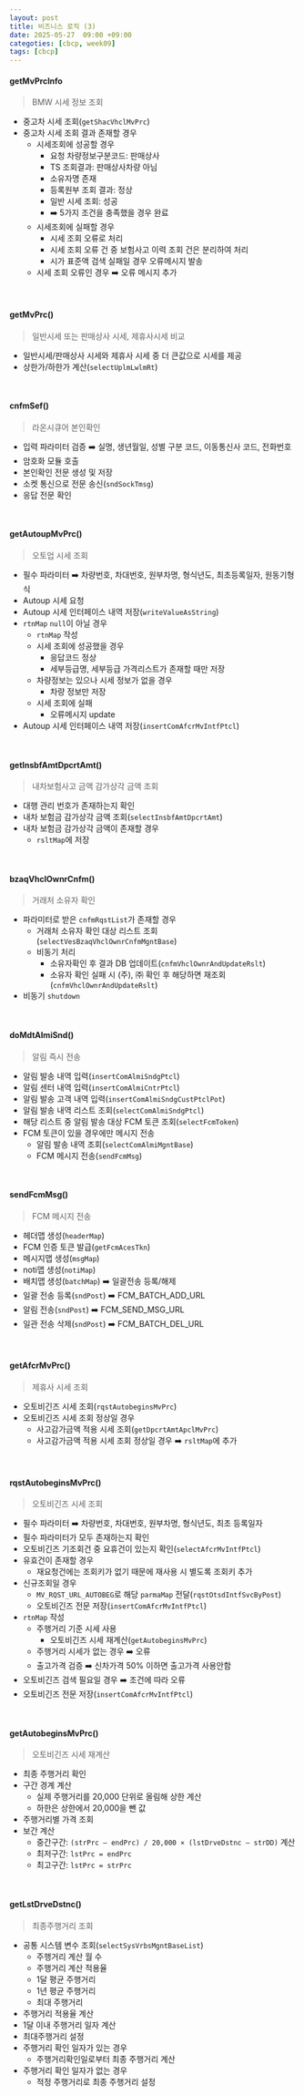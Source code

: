 ```yaml
---
layout: post
title: 비즈니스 로직 (3)
date: 2025-05-27  09:00 +09:00
categoties: [cbcp, week09]
tags: [cbcp]
---
```


#### getMvPrcInfo

> BMW 시세 정보 조회

- 중고차 시세 조회(`getShacVhclMvPrc`)
- 중고차 시세 조회 결과 존재할 경우
  - 시세조회에 성공할 경우
    - 요청 차량정보구분코드: 판매상사
    - TS 조회결과: 판매상사차량 아님
    - 소유자명 존재
    - 등록원부 조회 결과: 정상
    - 일반 시세 조회: 성공
    - ➡️ 5가지 조건을 충족했을 경우 완료
  - 시세조회에 실패할 경우
    - 시세 조회 오류로 처리
    - 시세 조회 오류 건 중 보험사고 이력 조회 건은 분리하여 처리
    - 시가 표준액 검색 실패일 경우 오류메시지 발송
  - 시세 조회 오류인 경우 ➡️ 오류 메시지 추가

<br>

#### getMvPrc()

> 일반시세 또는 판매상사 시세, 제휴사시세 비교

- 일반시세/판매상사 시세와 제휴사 시세 중 더 큰값으로 시세를 제공
- 상한가/하한가 계산(`selectUplmLwlmRt`)

<br>

#### cnfmSef()

> 라온시큐어 본인확인

- 입력 파라미터 검증 ➡️ 실명, 생년월일, 성별 구분 코드, 이동통신사 코드, 전화번호
- 암호화 모듈 호출
- 본인확인 전문 생성 및 저장
- 소켓 통신으로 전문 송신(`sndSockTmsg`)
- 응답 전문 확인

<br>

#### getAutoupMvPrc()

> 오토업 시세 조회

- 필수 파라미터 ➡️ 차량번호, 차대번호, 원부차명, 형식년도, 최초등록일자, 원동기형식
- Autoup 시세 요청
- Autoup 시세 인터페이스 내역 저장(`writeValueAsString`)
- `rtnMap` `null`이 아닐 경우
  - `rtnMap` 작성
  - 시세 조회에 성공했을 경우
    - 응답코드 정상
    - 세부등급명, 세부등급 가격리스트가 존재할 때만 저장
  - 차량정보는 있으나 시세 정보가 없을 경우
    - 차량 정보만 저장
  - 시세 조회에 실패
    - 오류메시지 update
- Autoup 시세 인터페이스 내역 저장(`insertComAfcrMvIntfPtcl`)

<br>

#### getInsbfAmtDpcrtAmt()

> 내차보험사고 금액 감가상각 금액 조회

- 대행 관리 번호가 존재하는지 확인
- 내차 보험금 감가상각 금액 조회(`selectInsbfAmtDpcrtAmt`)
- 내차 보험금 감가상각 금액이 존재할 경우
  - `rsltMap`에 저장

<br>

#### bzaqVhclOwnrCnfm()

> 거래처 소유자 확인

- 파라미터로 받은 `cnfmRqstList`가 존재할 경우
  - 거래처 소유자 확인 대상 리스트 조회(`selectVesBzaqVhclOwnrCnfmMgntBase`)
  - 비동기 처리
    - 소유자확인 후 결과 DB 업데이트(`cnfmVhclOwnrAndUpdateRslt`)
    - 소유자 확인 실패 시 (주), ㈜ 확인 후 해당하면 재조회(`cnfmVhclOwnrAndUpdateRslt`)
- 비동기 `shutdown`

<br>

#### doMdtAlmiSnd()

> 알림 즉시 전송

- 알림 발송 내역 입력(`insertComAlmiSndgPtcl`)
- 알림 센터 내역 입력(`insertComAlmiCntrPtcl`)
- 알림 발송 고객 내역 입력(`insertComAlmiSndgCustPtclPot`)
- 알림 발송 내역 리스트 조회(`selectComAlmiSndgPtcl`)
- 해당 리스트 중 알림 발송 대상 FCM 토큰 조회(`selectFcmToken`)
- FCM 토큰이 있을 경우에만 메시지 전송
  - 알림 발송 내역 조회(`selectComAlmiMgntBase`)
  - FCM 메시지 전송(`sendFcmMsg`)

<br>

#### sendFcmMsg()

> FCM 메시지 전송

- 헤더맵 생성(`headerMap`)
- FCM 인증 토큰 발급(`getFcmAcesTkn`)
- 메시지맵 생성(`msgMap`)
- noti맵 생성(`notiMap`)
- 배치맵 생성(`batchMap`) ➡️ 일괄전송 등록/해제
- 일괄 전송 등록(`sndPost`) ➡️ FCM_BATCH_ADD_URL
- 알림 전송(`sndPost`) ➡️ FCM_SEND_MSG_URL
- 일관 전송 삭제(`sndPost`) ➡️ FCM_BATCH_DEL_URL

<br>

#### getAfcrMvPrc()

> 제휴사 시세 조회

- 오토비긴즈 시세 조회(`rqstAutobeginsMvPrc`)
- 오토비긴즈 시세 조회 정상일 경우
  - 사고감가금액 적용 시세 조회(`getDpcrtAmtApclMvPrc`)
  - 사고감가금액 적용 시세 조회 정상일 경우 ➡️ `rsltMap`에 추가

<br>

#### rqstAutobeginsMvPrc()

> 오토비긴즈 시세 조회

- 필수 파라미터 ➡️ 차량번호, 차대번호, 원부차명, 형식년도, 최초 등록일자
- 필수 파라미터가 모두 존재하는지 확인
- 오토비긴즈 기조회건 중 요휴건이 있는지 확인(`selectAfcrMvIntfPtcl`)
- 유효건이 존재할 경우
  - 재요청건에는 조회키가 없기 때문에 재사용 시 별도록 조회키 추가
- 신규조회일 경우
  - `MV_RQST_URL_AUTOBEG`로 해당 `parmaMap` 전달(`rqstOtsdIntfSvcByPost`)
  - 오토비긴즈 전문 저장(`insertComAfcrMvIntfPtcl`)
- `rtnMap` 작성
  - 주행거리 기준 시세 사용
    - 오토비긴즈 시세 재계산(`getAutobeginsMvPrc`)
  - 주행거리 시세가 없는 경우 ➡️ 오류
  - 출고가격 검증 ➡️ 신차가격 50% 이하면 출고가격 사용안함
- 오토비긴즈 검색 필요일 경우 ➡️ 조건에 따라 오류
- 오토비긴즈 전문 저장(`insertComAfcrMvIntfPtcl`)

<br>

#### getAutobeginsMvPrc()

> 오토비긴즈 시세 재계산

- 최종 주행거리 확인
- 구간 경계 계산
  - 실제 주행거리를 20,000 단위로 올림해 상한 계산
  - 하한은 상한에서 20,000을 뺀 값
- 주행거리별 가격 조회
- 보간 계산
  - 중간구간: `(strPrc – endPrc) / 20,000 × (lstDrveDstnc – strDD)` 계산
  - 최저구간: `lstPrc = endPrc`
  - 최고구간: `lstPrc = strPrc`
  
<br>

#### getLstDrveDstnc()

> 최종주행거리 조회

- 공통 시스템 변수 조회(`selectSysVrbsMgntBaseList`)
  - 주행거리 계산 월 수
  - 주행거리 계산 적용율
  - 1달 평균 주행거리
  - 1년 평균 주행거리
  - 최대 주행거리
- 주행거리 적용율 계산
- 1달 이내 주행거리 일자 계산
- 최대주행거리 설정
- 주행거리 확인 일자가 있는 경우
  - 주행거리확인일로부터 최종 주행거리 계산
- 주행거리 확인 일자가 없는 경우
  - 적정 주행거리로 최종 주행거리 설정

<br>

#### 